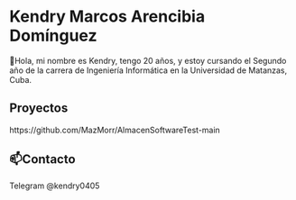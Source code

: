<h1>Kendry Marcos Arencibia Domínguez</h1> 
👋Hola, mi nombre es Kendry, tengo 20 años, y estoy cursando el Segundo año de la carrera de Ingeniería Informática en la Universidad de Matanzas, Cuba. 
 
<h2>Proyectos</h2>
https://github.com/MazMorr/AlmacenSoftwareTest-main

<h2>📫Contacto</h2>
Telegram @kendry0405

